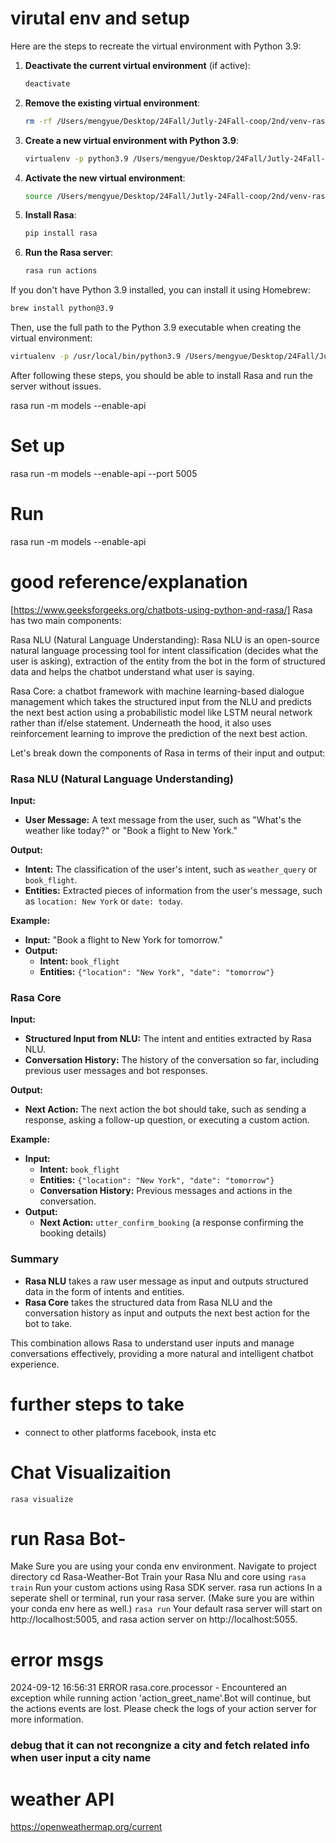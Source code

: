 # virutal env and setup

Here are the steps to recreate the virtual environment with Python 3.9:

1. **Deactivate the current virtual environment** (if active):
    ```sh
    deactivate
    ```

2. **Remove the existing virtual environment**:
    ```sh
    rm -rf /Users/mengyue/Desktop/24Fall/Jutly-24Fall-coop/2nd/venv-rasa/rasa_env
    ```

3. **Create a new virtual environment with Python 3.9**:
    ```sh
    virtualenv -p python3.9 /Users/mengyue/Desktop/24Fall/Jutly-24Fall-coop/2nd/venv-rasa/rasa_env
    ```

4. **Activate the new virtual environment**:
    ```sh
    source /Users/mengyue/Desktop/24Fall/Jutly-24Fall-coop/2nd/venv-rasa/rasa_env/bin/activate
    ```

5. **Install Rasa**:
    ```sh
    pip install rasa
    ```

6. **Run the Rasa server**:
    ```sh
    rasa run actions
    ```

If you don't have Python 3.9 installed, you can install it using Homebrew:

```sh
brew install python@3.9
```

Then, use the full path to the Python 3.9 executable when creating the virtual environment:

```sh
virtualenv -p /usr/local/bin/python3.9 /Users/mengyue/Desktop/24Fall/Jutly-24Fall-coop/2nd/venv-rasa/rasa_env
```

After following these steps, you should be able to install Rasa and run the server without issues.


rasa run -m models --enable-api

# Set up 
rasa run -m models --enable-api --port 5005


# Run
rasa run -m models --enable-api


# good reference/explanation 

[https://www.geeksforgeeks.org/chatbots-using-python-and-rasa/]
Rasa has two main components:

Rasa NLU (Natural Language Understanding): Rasa NLU is an open-source natural language processing tool for intent classification (decides what the user is asking), extraction of the entity from the bot in the form of structured data and helps the chatbot understand what user is saying.

Rasa Core: a chatbot framework with machine learning-based dialogue management which takes the structured input from the NLU and predicts the next best action using a probabilistic model like LSTM neural network rather than if/else statement. Underneath the hood,  it also uses reinforcement learning to improve the prediction of the next best action.

Let's break down the components of Rasa in terms of their input and output:

### Rasa NLU (Natural Language Understanding)

**Input:**
- **User Message:** A text message from the user, such as "What's the weather like today?" or "Book a flight to New York."

**Output:**
- **Intent:** The classification of the user's intent, such as `weather_query` or `book_flight`.
- **Entities:** Extracted pieces of information from the user's message, such as `location: New York` or `date: today`.

**Example:**
- **Input:** "Book a flight to New York for tomorrow."
- **Output:**
  - **Intent:** `book_flight`
  - **Entities:** `{"location": "New York", "date": "tomorrow"}`

### Rasa Core

**Input:**
- **Structured Input from NLU:** The intent and entities extracted by Rasa NLU.
- **Conversation History:** The history of the conversation so far, including previous user messages and bot responses.

**Output:**
- **Next Action:** The next action the bot should take, such as sending a response, asking a follow-up question, or executing a custom action.

**Example:**
- **Input:**
  - **Intent:** `book_flight`
  - **Entities:** `{"location": "New York", "date": "tomorrow"}`
  - **Conversation History:** Previous messages and actions in the conversation.
- **Output:**
  - **Next Action:** `utter_confirm_booking` (a response confirming the booking details)

### Summary

- **Rasa NLU** takes a raw user message as input and outputs structured data in the form of intents and entities.
- **Rasa Core** takes the structured data from Rasa NLU and the conversation history as input and outputs the next best action for the bot to take.

This combination allows Rasa to understand user inputs and manage conversations effectively, providing a more natural and intelligent chatbot experience.

# further steps to take
- connect to other platforms facebook, insta etc

# Chat Visualizaition
`rasa visualize`


# run Rasa Bot-
Make Sure you are using your conda env environment.
Navigate to project directory cd Rasa-Weather-Bot
Train your Rasa Nlu and core using 
    `rasa train`
Run your custom actions using Rasa SDK server. rasa run actions
In a seperate shell or terminal, run your rasa server. (Make sure you are within your conda env here as well.) 
`rasa run`
Your default rasa server will start on http://localhost:5005, and rasa action server on http://localhost:5055.


# error msgs
 
2024-09-12 16:56:31 ERROR    rasa.core.processor  - Encountered an exception while running action 'action_greet_name'.Bot will continue, but the actions events are lost. Please check the logs of your action server for more information.

### debug that it can not recongnize a city and fetch related info when user input a city name

# weather API
https://openweathermap.org/current

